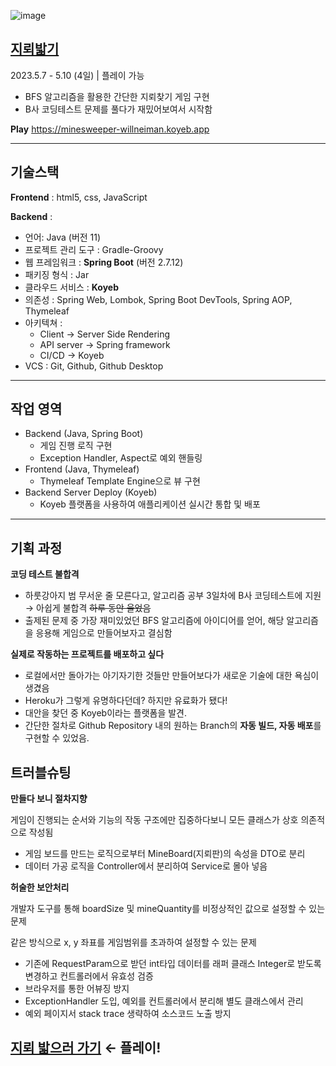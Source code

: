 ![image](https://github.com/WillNeiman/MineSweeper/assets/122020165/84f0d55c-c361-4816-b262-20da91f87856)

## [지뢰밟기](https://minesweeper-willneiman.koyeb.app)

2023.5.7 - 5.10 (4일) | 플레이 가능

- BFS 알고리즘을 활용한 간단한 지뢰찾기 게임 구현
- B사 코딩테스트 문제를 풀다가 재밌어보여서 시작함

**Play** https://minesweeper-willneiman.koyeb.app

---

## **기술스택**

**Frontend** : html5, css, JavaScript

**Backend** :

- 언어: Java (버전 11)
- 프로젝트 관리 도구 : Gradle-Groovy
- 웹 프레임워크 : **Spring Boot** (버전 2.7.12)
- 패키징 형식 : Jar
- 클라우드 서비스 : **Koyeb**
- 의존성 : Spring Web, Lombok, Spring Boot DevTools, Spring AOP, Thymeleaf
- 아키텍쳐 :
    - Client → Server Side Rendering
    - API server → Spring framework
    - CI/CD → Koyeb
- VCS : Git, Github, Github Desktop

---

## 작업 영역

- Backend (Java, Spring Boot)
    - 게임 진행 로직 구현
    - Exception Handler, Aspect로 예외 핸들링
- Frontend (Java, Thymeleaf)
    - Thymeleaf Template Engine으로 뷰 구현
- Backend Server Deploy (Koyeb)
    - Koyeb 플랫폼을 사용하여 애플리케이션 실시간 통합 및 배포

---

## 기획 과정

**코딩 테스트 불합격**

- 하룻강아지 범 무서운 줄 모른다고, 알고리즘 공부 3일차에 B사 코딩테스트에 지원 → 아쉽게 불합격 ~~하루 동안 울었음~~
- 출제된 문제 중 가장 재미있었던 BFS 알고리즘에 아이디어를 얻어, 해당 알고리즘을 응용해 게임으로 만들어보자고 결심함

**실제로 작동하는 프로젝트를 배포하고 싶다**

- 로컬에서만 돌아가는 아기자기한 것들만 만들어보다가 새로운 기술에 대한 욕심이 생겼음
- Heroku가 그렇게 유명하다던데? 하지만 유료화가 됐다!
- 대안을 찾던 중 Koyeb이라는 플랫폼을 발견.
- 간단한 절차로 Github Repository 내의 원하는 Branch의 **자동 빌드, 자동 배포**를 구현할 수 있었음.

## 트러블슈팅

**만들다 보니 절차지향**

게임이 진행되는 순서와 기능의 작동 구조에만 집중하다보니 모든 클래스가 상호 의존적으로 작성됨

- 게임 보드를 만드는 로직으로부터 MineBoard(지뢰판)의 속성을 DTO로 분리
- 데이터 가공 로직을 Controller에서 분리하여 Service로 몰아 넣음

**허술한 보안처리**

개발자 도구를 통해 boardSize 및 mineQuantity를 비정상적인 값으로 설정할 수 있는 문제

같은 방식으로 x, y 좌표를 게임범위를 초과하여 설정할 수 있는 문제

- 기존에 RequestParam으로 받던 int타입 데이터를 래퍼 클래스 Integer로 받도록 변경하고 컨트롤러에서 유효성 검증
- 브라우저를 통한 어뷰징 방지
- ExceptionHandler 도입, 예외를 컨트롤러에서 분리해 별도 클래스에서 관리
- 예외 페이지서 stack trace 생략하여 소스코드 노출 방지

## [**지뢰 밟으러 가기**](https://minesweeper-willneiman.koyeb.app/) ← 플레이!
